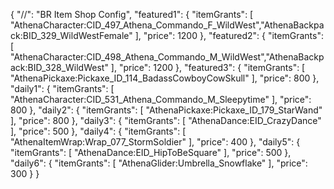 {
    "//": "BR Item Shop Config",
    "featured1": {
        "itemGrants": [
            "AthenaCharacter:CID_497_Athena_Commando_F_WildWest","AthenaBackpack:BID_329_WildWestFemale"
        ],
        "price": 1200
    },
    "featured2": {
        "itemGrants": [
            "AthenaCharacter:CID_498_Athena_Commando_M_WildWest","AthenaBackpack:BID_328_WildWest"
        ],
        "price": 1200
    },
    "featured3": {
        "itemGrants": [
            "AthenaPickaxe:Pickaxe_ID_114_BadassCowboyCowSkull"
        ],
        "price": 800
    },
    "daily1": {
        "itemGrants": [
            "AthenaCharacter:CID_531_Athena_Commando_M_Sleepytime"
        ],
        "price": 800
    },
    "daily2": {
        "itemGrants": [
            "AthenaPickaxe:Pickaxe_ID_179_StarWand"
        ],
        "price": 800
    },
    "daily3": {
        "itemGrants": [
            "AthenaDance:EID_CrazyDance"
        ],
        "price": 500
    },
    "daily4": {
        "itemGrants": [
            "AthenaItemWrap:Wrap_077_StormSoldier"
        ],
        "price": 400
    },
    "daily5": {
        "itemGrants": [
            "AthenaDance:EID_HipToBeSquare"
        ],
        "price": 500
    },
    "daily6": {
        "itemGrants": [
            "AthenaGlider:Umbrella_Snowflake"
        ],
        "price": 300
    }
}
